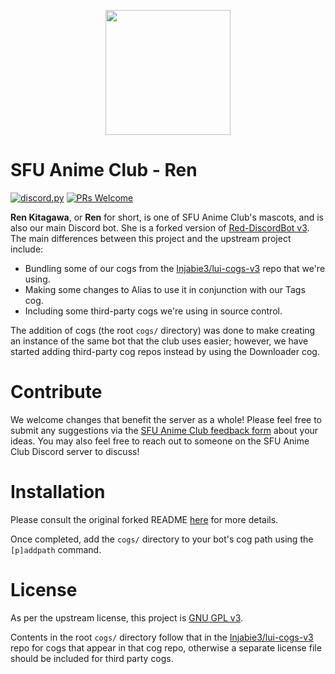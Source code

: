 <p align=center><img src="ren.png" height="200" width="200"></p1>

# SFU Anime Club - Ren
[![discord.py](https://img.shields.io/badge/discord-py-blue.svg)](https://github.com/Rapptz/discord.py)
[![PRs Welcome](https://img.shields.io/badge/PRs-welcome-brightgreen.svg?style=flat-square)](http://makeapullrequest.com)

**Ren Kitagawa**, or **Ren** for short, is one of SFU Anime Club's mascots, and is
also our main Discord bot. She is a forked version of [Red-DiscordBot v3]. The main
differences between this project and the upstream project include:
- Bundling some of our cogs from the [Injabie3/lui-cogs-v3] repo that we're using.
- Making some changes to Alias to use it in conjunction with our Tags cog.
- Including some third-party cogs we're using in source control.

The addition of cogs (the root `cogs/` directory) was done to make creating an
instance of the same bot that the club uses easier; however, we have started adding
third-party cog repos instead by using the Downloader cog.

# Contribute
We welcome changes that benefit the server as a whole! Please feel free to submit any
suggestions via the [SFU Anime Club feedback form] about your ideas. You may also
feel free to reach out to someone on the SFU Anime Club Discord server to discuss!

# Installation
Please consult the original forked README [here](README_upstream.md) for more details.

Once completed, add the `cogs/` directory to your bot's cog path using the
`[p]addpath` command.

# License
As per the upstream license, this project is [GNU GPL v3](LICENSE).

Contents in the root `cogs/` directory follow that in the [Injabie3/lui-cogs-v3] repo
for cogs that appear in that cog repo, otherwise a separate license file should be
included for third party cogs.

[Red-DiscordBot v3]: https://github.com/Cog-Creators/Red-DiscordBot
[Injabie3/lui-cogs-v3]: https://github.com/Injabie3/lui-cogs-v3
[SFU Anime Club feedback form]: https://u.sfuani.me/feedback
